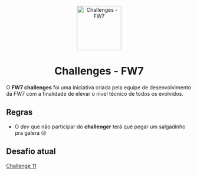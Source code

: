 <p align="center">
  <img alt="Challenges - FW7" width="120" title="Challenges - FW7" src=".github/logo.png" />
</p>

<h1 align="center">Challenges - FW7</h1>

O **FW7 challenges** foi uma iniciativa criada pela equipe de desenvolvimento da FW7 com a finalidade de elevar o nível técnico de todos os evolvidos.

## Regras

- O _dev_ que não participar do **challenger** terá que pegar um salgadinho pra galera 😜

## Desafio atual

[Challenge 11](./challenge-11)
